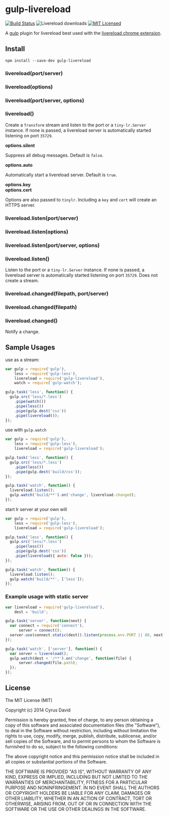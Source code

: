 gulp-livereload
===

[![Build Status](http://img.shields.io/travis/vohof/gulp-livereload/master.svg?style=flat)](https://travis-ci.org/vohof/gulp-livereload) ![Livereload downloads ](http://img.shields.io/npm/dm/gulp-livereload.svg?style=flat) [![MIT Licensed](http://img.shields.io/badge/license-MIT-blue.svg?style=flat)](#license)

A [gulp](https://github.com/gulpjs/gulp) plugin for livereload best used with the [livereload chrome extension](https://chrome.google.com/webstore/detail/livereload/jnihajbhpnppcggbcgedagnkighmdlei).

Install
---

```
npm install --save-dev gulp-livereload
```

### livereload(port/server)
### livereload(options)
### livereload(port/server, options)
### livereload()


Create a `Transform` stream and listen to the port or a `tiny-lr.Server` instance.  If none is passed, a livereload server is automatically started listening on port `35729`.


**options.silent**

Suppress all debug messages. Default is `false`.

**options.auto**

Automatically start a livereload server. Default is `true`.

**options.key**<br>
**options.cert**

Options are also passed to `tinylr`. Including a `key` and `cert` will create an HTTPS server.

### livereload.listen(port/server)
### livereload.listen(options)
### livereload.listen(port/server, options)
### livereload.listen()

Listen to the port or a `tiny-lr.Server` instance.  If none is passed, a livereload server is automatically started listening on port `35729`. Does not create a stream.

### livereload.changed(filepath, port/server)
### livereload.changed(filepath)
### livereload.changed()

Notify a change.

Sample Usages
---

use as a stream:

```javascript
var gulp = require('gulp'),
    less = require('gulp-less'),
    livereload = require('gulp-livereload'),
    watch = require('gulp-watch');

gulp.task('less', function() {
  gulp.src('less/*.less')
    .pipe(watch())
    .pipe(less())
    .pipe(gulp.dest('css'))
    .pipe(livereload());
});
```

use with `gulp.watch`

```javascript
var gulp = require('gulp'),
    less = require('gulp-less'),
    livereload = require('gulp-livereload');

gulp.task('less', function() {
  gulp.src('less/*.less')
    .pipe(less())
    .pipe(gulp.dest('build/css'));
});

gulp.task('watch', function() {
  livereload.listen();
  gulp.watch('build/**').on('change', livereload.changed);
});
```

start lr server at your own will

```javascript
var gulp = require('gulp'),
    less = require('gulp-less'),
    livereload = require('gulp-livereload');

gulp.task('less', function() {
  gulp.src('less/*.less')
    .pipe(less())
    .pipe(gulp.dest('css'))
    .pipe(livereload({ auto: false }));
});

gulp.task('watch', function() {
  livereload.listen();
  gulp.watch('build/**', ['less']);
});
```

### Example usage with static server

```javascript
var livereload = require('gulp-livereload'),
    dest = 'build';

gulp.task('server', function(next) {
  var connect = require('connect'),
      server = connect();
  server.use(connect.static(dest)).listen(process.env.PORT || 80, next);
});

gulp.task('watch', ['server'], function() {
  var server = livereload();
  gulp.watch(dest + '/**').on('change', function(file) {
      server.changed(file.path);
  });
});
```

License
---

The MIT License (MIT)

Copyright (c) 2014 Cyrus David

Permission is hereby granted, free of charge, to any person obtaining a copy of this software and associated documentation files (the "Software"), to deal in the Software without restriction, including without limitation the rights to
use, copy, modify, merge, publish, distribute, sublicense, and/or sell copies of the Software, and to permit persons to whom the Software is furnished to do so, subject to the following conditions:

The above copyright notice and this permission notice shall be included in all copies or substantial portions of the Software.

THE SOFTWARE IS PROVIDED "AS IS", WITHOUT WARRANTY OF ANY KIND, EXPRESS OR IMPLIED, INCLUDING BUT NOT LIMITED TO THE WARRANTIES OF MERCHANTABILITY, FITNESS FOR A PARTICULAR PURPOSE AND NONINFRINGEMENT. IN NO EVENT SHALL THE AUTHORS OR
COPYRIGHT HOLDERS BE LIABLE FOR ANY CLAIM, DAMAGES OR OTHER LIABILITY, WHETHER IN AN ACTION OF CONTRACT, TORT OR OTHERWISE, ARISING FROM, OUT OF OR IN CONNECTION WITH THE SOFTWARE OR THE USE OR OTHER DEALINGS IN THE SOFTWARE.
